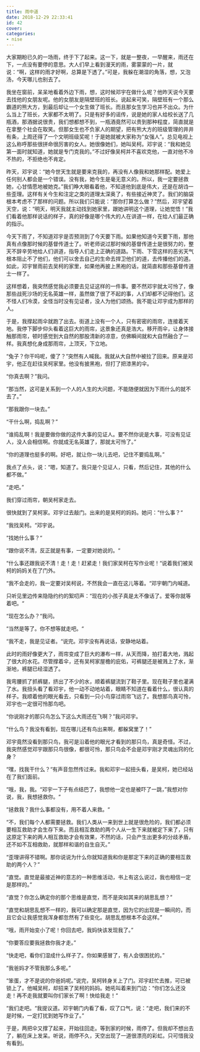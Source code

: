 ```yaml
---
title: 雨中道
date: 2018-12-29 22:33:41
id: 42
cover: 
categories:
- nise
---
```


 大家期盼已久的一场雨，终于下了起来。这一下，就是一整夜，一早醒来，雨还在下，一点没有要停的意思。大人们早上看到漫天的雨，雾蒙蒙的一片，就说：“啊，这样的雨才好啊，总算是下透了。”可是，我躲在潮湿的角落，想，又泡汤，今天哪儿也别去了。

 我坐在窗前，呆呆地看着外边下雨，想，这时候邓宇在做什么呢？他昨天说今天要去找他的女朋友呢。他的女朋友是隔壁班的班长。说起来可笑，隔壁班有一个那么霸道的熊大方，到最后却让一个女生做了班长。而且那女生学习也并不出众。为什么当上了班长，大家都不太明了。只是有好多的谣传，说是她的家人给校长送了几瓶酒，那酒据说很贵，我们想都想不到，一瓶酒竟然可以贵到那种程度，简直就是在拿整个社会在取笑。但那女生也不负家人的期望，把有熊大方的班级管理的井井有条，上周还得了一个文明班级奖呢！于是她就被大家称为“女强人”。总见电视上这么称呼那些很拼命很厉害的女人。她很像她们，她叫吴柯。邓宇说：“我和她见第一面时就知道，她就是专门克我的。”不过好像吴柯并不喜欢克他，一直对他不冷不热的，不拒绝也不肯定。

 昨天，邓宇说：“她今世天生就是要来克我的，再没有人像我和她那样配。她爱上任何别人都会是一个错误。没有我，她今生是毫无意义的。所以，我一定要拯救她，心甘情愿地被她克。”我们睁大眼看着他，不知道他到底是伟大，还是在胡诌一些歪理。这样有关今生和注定之类的道理太深奥了，有些接近神灵了。我们的脑袋根本考虑不了那样的问题。所以我们只能说：“那你打算怎么做？”然后，邓宇望着天空，说：“明天，明天我就主动找到她家里，跟她讲明这个道理，让她觉悟！”我们看着他那样说话的样子，真的好像是哪个伟大的人在讲道一样，在给人们最正确的指示。

 今天下雨了，不知道邓宇是否预测到了今天要下雨。如果他知道今天要下雨，那他真有点像那时候的基督传道士了。听老师说过那时候的基督传道士是很努力的，整天不辞辛劳地给人们讲道，指导人们走上正确的道路。下雨、下雪这样的恶劣天气根本阻止不了他们，他们可以舍去自己的生命去捍卫他们的道，去传播他们的道。如此，邓宇冒雨前去吴柯的家里，如果他再披上黑袍的话，就简直和那些基督传道士一样了。

 这样想着，我突然感觉我必须要去见证这样的一件事。要不然邓宇就太可怜了，像那些战死沙场的无名英雄一样，虽然做了很了不起的事，人们却都不记得他们。这不怪人们冷漠，全怪当时没有见证者，没人为他们颂扬。我不能让邓宇成为那样的人。

 于是，我撑起雨伞就跑了出去。街道上没有一个人，只有密密的雨帘，连接着天地。我停下脚步仰头看着这巨大的雨帘，这景象还真是浩大。移开雨伞，让身体接触那雨帘，顿时感觉到大自然的那股清新的凉意，仿佛瞬间就和大自然融合了一样。我真想化身成那雨帘，上顶天，下立地。

 “兔子？你干吗呢，傻了？”突然有人喊我。我就从大自然中被拉了回来。原来是邓宇，他正在赶往吴柯家里。他没有披黑袍，但打了把漆黑的伞。

 “你真去啊？”我问。

 “那当然，这可是关系到一个人的人生的大问题，不能随便就因为下雨什么的就不去了。”

 “那我跟你一块去。”

 “干什么啊，捣乱啊？”

 “谁捣乱啊！我是要做你做的这件大事的见证人。要不然你说是大事，可没有见证人，没人会相信啊。你就成无名英雄了，那就太可怜了。”

 “你的道理也挺多的啊。好吧，就让你一块儿去吧，记住不要捣乱啊。”

 我点了点头，说：“嗯，知道了。我只是个见证人，只看，然后记住，其他的什么都不做。”

 “走吧。”

 我们穿过雨帘，朝吴柯家走去。

 很快就到了吴柯家。邓宇过去敲门。出来的是吴柯的妈妈。她问：“什么事？“

 “我找吴柯。“邓宇说。

 “找她什么事？“

 “跟你说不清，反正就是有事，一定要对她说的。“

 “什么事还跟我说不清！走！走！赶紧走！我们家吴柯在写作业呢！“说着我们被吴柯的妈妈关在了门外。

 “我不会走的，我一定要对吴柯说，不然我会一直在这儿等着。“邓宇朝门内喊道。

 只听见里边传来隐隐约约的絮叨声：“现在的小孩子真是太不像话了。爱等你就等着吧。“

 “现在怎么办？“我问。

 “当然是等了。你不想等就走吧。“

 “我不走，我是见证者。“说完。邓宇没有再说话，安静地站着。

 此时的雨好像更大了，雨帘变成了巨大的瀑布一样，从天而降，拍打着大地，溅起了很大的水花。尽管撑着伞，还有吴柯家屋檐的庇佑，可裤腿还是被溅上了水，渐渐地，裤腿已经湿透了。

 我弯腰抓了抓裤腿，挤出了不少的水，顺着裤腿流到了鞋子里。现在鞋子里也灌满了水。我扭头看了看邓宇，他一动不动地站着，眼睛不知道在看着什么，很认真的样子。我顺着他的眼光看去，只看到一只小鸟穿过雨帘飞远了。我想那鸟真可怜，邓宇也一定很可怜那鸟吧。

 “你说刚才的那只鸟怎么下这么大雨还在飞啊？”我问邓宇。

 “什么鸟？我没有看到，现在哪儿还有鸟出来啊，都躲窝里了！”

 邓宇竟然没看到那只鸟，我可是沿着他的眼光才看到的那只鸟，真是奇怪。不过，我突然感觉邓宇跟那只鸟很像，都很可怜，那只鸟会不会是邓宇刚才灵魂出窍的化身？

 “嘿，找我干什么？“有声音忽然传过来。我和邓宇一起扭头看，是吴柯，她已经站在了我们面前。

 “哦，我，我。“邓宇一下子有点结巴了，我想他一定也是被吓了一跳，”我想对你说，我，我想拯救你。“

 “拯救我？我什么事都没有，用不着人来救。“

 “不，我们每个人都需要拯救。我们人类从一来到世上就是很危险的，我们都必须要相互救助才会生存下来。而且相互救助的两个人从一生下来就被定下来了，只有这原定下来的两人相互救助才会有效果，不然的话，只会产生出更多的分歧矛盾，还不如不互相救助，就那样和谐的自生自灭。”

 “歪理讲得不错啊。那你说说为什么你就知道我和你是那定下来的正确的要相互救助的两个人？”

 “直觉。直觉是最接近神的意志的一种思维活动，书上有这么说过，我也相信一定是那样的。”

 “直觉？你怎么确定你的那个思维是直觉，而不是突如其来的胡思乱想？”

 “直觉和胡思乱想不一样的，我可以确定那是直觉，因为它的出现是一瞬间的，而且它会让我感觉我浑身都忽然有了些变化。胡思乱想根本不会这样。”

 “哦，雨开始变小了呢！你回去吧，我妈快该发现我了。”

 “你要答应要我拯救你我才走。”

 “快走吧，看你们湿成什么样子了。你如果感冒了，有人会很困扰的。”

 “我爸妈才不管我那么多呢。”

 “笨蛋，才不是说的你爸妈呢。”说完，吴柯转身关上了门。邓宇赶忙去推，可已被锁上了。他喊吴柯，却招来了吴柯的妈妈。她吼叫着来到门边：“你们怎么还没走！再不走我就要叫你们家长了啊！快给我走！“

 “我们走吧。“我提议道。邓宇朝门内看了看，叹了口气，说：“走吧，我们来的不是时候，一定打扰到她写作业了。”

 于是，两把伞又撑了起来，开始往回走。等到家的时候，雨停了。但我却不想出去了，躺在床上发呆。听说，雨停不久，天空出现了一道很漂亮的彩虹。只可惜我没有看到。
